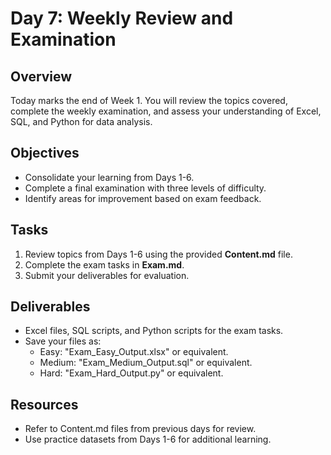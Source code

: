 # Day 7: Weekly Review and Examination

## Overview
Today marks the end of Week 1. You will review the topics covered, complete the weekly examination, and assess your understanding of Excel, SQL, and Python for data analysis.

## Objectives
- Consolidate your learning from Days 1-6.
- Complete a final examination with three levels of difficulty.
- Identify areas for improvement based on exam feedback.

## Tasks
1. Review topics from Days 1-6 using the provided **Content.md** file.
2. Complete the exam tasks in **Exam.md**.
3. Submit your deliverables for evaluation.

## Deliverables
- Excel files, SQL scripts, and Python scripts for the exam tasks.
- Save your files as:
  - Easy: "Exam_Easy_Output.xlsx" or equivalent.
  - Medium: "Exam_Medium_Output.sql" or equivalent.
  - Hard: "Exam_Hard_Output.py" or equivalent.

## Resources
- Refer to Content.md files from previous days for review.
- Use practice datasets from Days 1-6 for additional learning.
